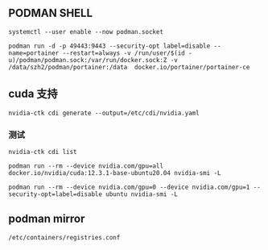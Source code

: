 ## PODMAN SHELL
```shell
systemctl --user enable --now podman.socket

podman run -d -p 49443:9443 --security-opt label=disable --name=portainer --restart=always -v /run/user/$(id -u)/podman/podman.sock:/var/run/docker.sock:Z -v /data/szh2/podman/portainer:/data  docker.io/portainer/portainer-ce
```

## cuda 支持
```shell
nvidia-ctk cdi generate --output=/etc/cdi/nvidia.yaml
```

### 测试
```shell
nvidia-ctk cdi list

podman run --rm --device nvidia.com/gpu=all docker.io/nvidia/cuda:12.3.1-base-ubuntu20.04 nvidia-smi -L

podman run --rm --device nvidia.com/gpu=0 --device nvidia.com/gpu=1 --security-opt=label=disable ubuntu nvidia-smi -L
```

## podman mirror
`/etc/containers/registries.conf`